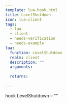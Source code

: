 ```yaml
---
template: lua-hook.html
title: LevelShutdown
icon: lua-client
tags:
  - lua
  - client
  - needs-verification
  - needs-example
lua:
  function: LevelShutdown
  realm: client
  description: ""
  arguments:
  
  returns:
    
---
```


<div class="lua__search__keywords">
hook LevelShutdown &#x2013; ""
</div>
